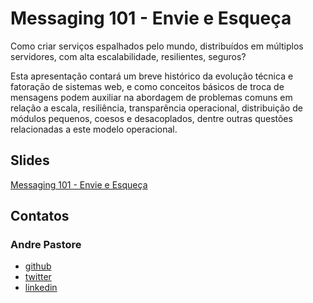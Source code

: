 # Messaging 101 - Envie e Esqueça

Como criar serviços espalhados pelo mundo, distribuídos em múltiplos servidores, com alta escalabilidade, resilientes, seguros?

Esta apresentação contará um breve histórico da evolução técnica e fatoração de sistemas web, e como conceitos básicos de troca de mensagens podem auxiliar na abordagem de problemas comuns em relação a escala, resiliência, transparência operacional, distribuição de módulos pequenos, coesos e desacoplados, dentre outras questões relacionadas a este modelo operacional.


## Slides

[Messaging 101 - Envie e Esqueça](https://docs.google.com/presentation/d/1hXVz8ng8juIJu3j1QAwy5EDhRhnoC0FKO8D4X0HmGno/present)



## Contatos

### Andre Pastore

* [github](https://github.com/apast)
* [twitter](https://twitter.com/apast)
* [linkedin](https://www.linkedin.com/in/andrepastore/)
